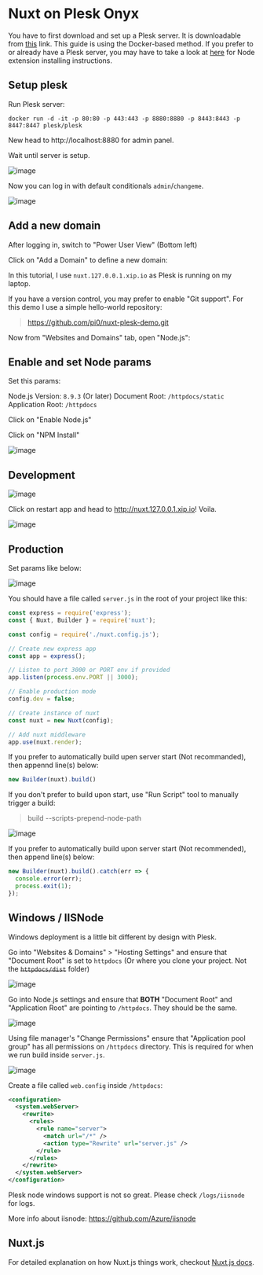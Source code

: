 # Nuxt on Plesk  Onyx

You have to first download and set up a Plesk server. It is downloadable from [this](https://page.plesk.com/plesk-onyx-free-download) link. This guide is using the Docker-based method. If you prefer to or already have a Plesk server, you may have to take a look at [here](https://www.plesk.com/blog/product-technology/node-js-plesk-onyx) for Node extension installing instructions.

## Setup plesk

Run Plesk server:

```
docker run -d -it -p 80:80 -p 443:443 -p 8880:8880 -p 8443:8443 -p 8447:8447 plesk/plesk
```

New head to http://localhost:8880 for admin panel.

Wait until server is setup.

![image](https://user-images.githubusercontent.com/5158436/47363690-3ed78780-d6e4-11e8-8ae9-76dc6b3c29da.png)

Now you can log in with default conditionals `admin`/`changeme`.

![image](https://user-images.githubusercontent.com/5158436/47363759-71818000-d6e4-11e8-839b-24ad37a11cab.png)

## Add a new domain

After logging in, switch to "Power User View" (Bottom left)


Click on "Add a Domain" to define a new domain:

In this tutorial, I use `nuxt.127.0.0.1.xip.io` as Plesk is running on my laptop.

If you have a version control, you may prefer to enable "Git support". For this demo I use a simple hello-world repository:

> https://github.com/pi0/nuxt-plesk-demo.git


Now from "Websites and Domains" tab, open "Node.js":

## Enable and set Node params

Set this params:

Node.js Version: `8.9.3` (Or later)
Document Root: `/httpdocs/static`
Application Root: `/httpdocs`

Click on "Enable Node.js"

Click on "NPM Install"

![image](https://user-images.githubusercontent.com/5158436/47364375-020c9000-d6e6-11e8-861a-15388e3738bd.png)

 ## Development

![image](https://user-images.githubusercontent.com/5158436/47366947-8f9eae80-d6eb-11e8-9294-fc08c97f669b.png)

Click on restart app and head to http://nuxt.127.0.0.1.xip.io! Voila.

![image](https://user-images.githubusercontent.com/5158436/47367007-a8a75f80-d6eb-11e8-9d9c-d0a1610d0345.png)

## Production

Set params like below:

![image](https://user-images.githubusercontent.com/5158436/47367570-cc1eda00-d6ec-11e8-84e5-a1bcab4c3812.png)

You should have a file called `server.js` in the root of your project like this: 

```js
const express = require('express');
const { Nuxt, Builder } = require('nuxt');

const config = require('./nuxt.config.js');

// Create new express app
const app = express();

// Listen to port 3000 or PORT env if provided
app.listen(process.env.PORT || 3000);

// Enable production mode
config.dev = false;

// Create instance of nuxt
const nuxt = new Nuxt(config);

// Add nuxt middleware
app.use(nuxt.render);
```

If you prefer to automatically build upen server start (Not recommanded), then appennd line(s) below:

```js
new Builder(nuxt).build()
```

If you don't prefer to build upon start, use "Run Script" tool to manually trigger a build:

> build --scripts-prepend-node-path

![image](https://user-images.githubusercontent.com/5158436/47367448-8bbf5c00-d6ec-11e8-8e3a-2a81c8ee01ec.png)


If you prefer to automatically build upon server start (Not recommended), then append line(s) below:

```js
new Builder(nuxt).build().catch(err => {
  console.error(err);
  process.exit(1);
});
```

## Windows / IISNode

Windows deployment is a little bit different by design with Plesk.

Go into "Websites & Domains" > "Hosting Settings" and ensure that "Document Root" is set to `httpdocs` (Or where you clone your project. Not the ~~`httpdocs/dist`~~ folder)

![image](https://user-images.githubusercontent.com/5158436/47394041-4b80cd80-d72e-11e8-93b9-27e744b7d82c.png)

Go into Node.js settings and ensure that **BOTH** "Document Root" and "Application Root" are pointing to `/httpdocs`. They should be the same.

![image](https://user-images.githubusercontent.com/5158436/47394114-86830100-d72e-11e8-8fa7-d9ae30df06e6.png)

Using file manager's "Change Permissions" ensure that "Application pool group" has all permissions on `/httpdocs` directory. This is required for when we run build inside `server.js`.

![image](https://user-images.githubusercontent.com/5158436/47394201-f4c7c380-d72e-11e8-8aed-378ae7cae375.png)

Create a file called `web.config` inside `/httpdocs`:

```xml
<configuration>
  <system.webServer>
    <rewrite>
      <rules>
        <rule name="server">
          <match url="/*" />
          <action type="Rewrite" url="server.js" />
        </rule>
      </rules>
    </rewrite>
  </system.webServer>
</configuration>
```

Plesk node windows support is not so great. Please check `/logs/iisnode` for logs. 

More info about iisnode: https://github.com/Azure/iisnode

## Nuxt.js

For detailed explanation on how Nuxt.js things work, checkout [Nuxt.js docs](https://nuxtjs.org).
